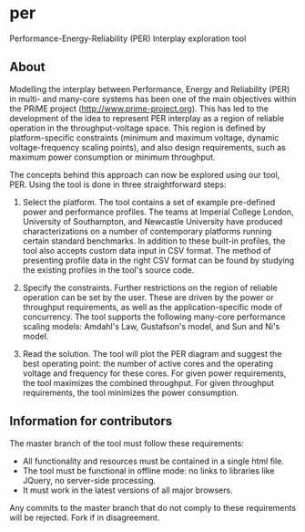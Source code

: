 # per
Performance-Energy-Reliability (PER) Interplay exploration tool

## About

Modelling the interplay between Performance, Energy and Reliability (PER) in multi- and many-core systems has been one of the main objectives within the PRiME project (http://www.prime-project.org). This has led to the development of the idea to represent PER interplay as a region of reliable operation in the throughput-voltage space. This region is defined by platform-specific constraints (minimum and maximum voltage, dynamic voltage-frequency scaling points), and also design requirements, such as maximum power consumption or minimum throughput.

The concepts behind this approach can now be explored using our tool, PER. Using the tool is done in three straightforward steps:

1. Select the platform. The tool contains a set of example pre-defined power and performance profiles. The teams at Imperial College London, University of Southampton, and Newcastle University have produced characterizations on a number of contemporary platforms running certain standard benchmarks. In addition to these built-in profiles, the tool also accepts custom data input in CSV format. The method of presenting profile data in the right CSV format can be found by studying the existing profiles in the tool's source code.

2. Specify the constraints. Further restrictions on the region of reliable operation can be set by the user. These are driven by the power or throughput requirements, as well as the application-specific mode of concurrency. The tool supports the following many-core performance scaling models: Amdahl's Law, Gustafson's model, and Sun and Ni's model.

3. Read the solution. The tool will plot the PER diagram and suggest the best operating point: the number of active cores and the operating voltage and frequency for these cores. For given power requirements, the tool maximizes the combined throughput. For given throughput requirements, the tool minimizes the power consumption.


## Information for contributors

The master branch of the tool must follow these requirements:

- All functionality and resources must be contained in a single html file.
- The tool must be functional in offline mode: no links to libraries like JQuery, no server-side processing.
- It must work in the latest versions of all major browsers.

Any commits to the master branch that do not comply to these requirements will be rejected. Fork if in disagreement.

